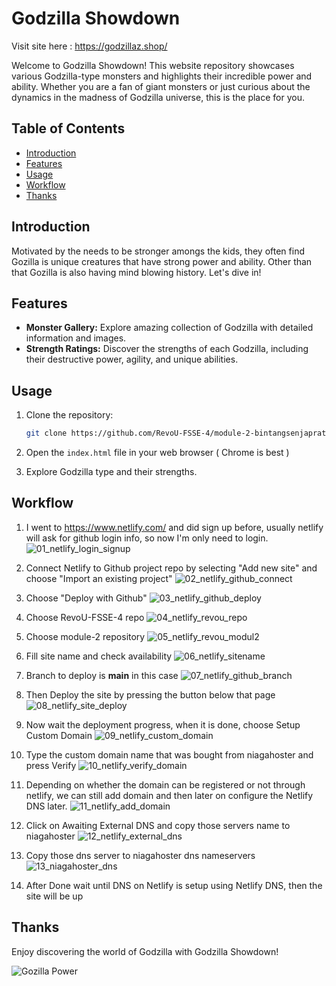 # Godzilla Showdown

Visit site here : https://godzillaz.shop/

Welcome to Godzilla Showdown! This website repository showcases various Godzilla-type monsters and highlights their incredible power and ability. Whether you are a fan of giant monsters or just curious about the dynamics in the madness of Godzilla universe, this is the place for you.

## Table of Contents

- [Introduction](#introduction)
- [Features](#features)
- [Usage](#usage)
- [Workflow](#workflow)
- [Thanks](#thanks)

## Introduction

Motivated by the needs to be stronger amongs the kids, they often find Gozilla is unique creatures that have strong power and ability. Other than that Gozilla is also having mind blowing history. Let's dive in!

## Features

- **Monster Gallery:** Explore amazing collection of Godzilla with detailed information and images.
- **Strength Ratings:** Discover the strengths of each Godzilla, including their destructive power, agility, and unique abilities.

## Usage

1. Clone the repository:

   ```bash
   git clone https://github.com/RevoU-FSSE-4/module-2-bintangsenjapratama.git
   ```

2. Open the `index.html` file in your web browser ( Chrome is best )

3. Explore Godzilla type and their strengths.

## Workflow

1. I went to https://www.netlify.com/ and did sign up before, usually netlify will ask for github login info, so now I'm only need to login.
   ![01_netlify_login_signup](images/01_netlify_login.png)

2. Connect Netlify to Github project repo by selecting "Add new site" and choose "Import an existing project"
   ![02_netlify_github_connect](images/02_netlify_github_connect.png)

3. Choose "Deploy with Github"
   ![03_netlify_github_deploy](images/03_netlify_github_deploy.png)

4. Choose RevoU-FSSE-4 repo
   ![04_netlify_revou_repo](images/04_netlify_revou_repo.png)

5. Choose module-2 repository
   ![05_netlify_revou_modul2](images/05_netlify_revou_modul2.png)

6. Fill site name and check availability
   ![06_netlify_sitename](images/06_netlify_sitename.png)

7. Branch to deploy is **main** in this case
   ![07_netlify_github_branch](images/07_netlify_github_branch.png)

8. Then Deploy the site by pressing the button below that page
   ![08_netlify_site_deploy](images/08_netlify_site_deploy.png)

9. Now wait the deployment progress, when it is done, choose Setup Custom Domain
   ![09_netlify_custom_domain](images/09_netlify_custom_domain.png)

10. Type the custom domain name that was bought from niagahoster and press Verify
    ![10_netlify_verify_domain](images/10_netlify_verify_domain.png)

11. Depending on whether the domain can be registered or not through netlify, we can still add domain and then later on configure the Netlify DNS later.
    ![11_netlify_add_domain](images/11_netlify_add_domain.png)

12. Click on Awaiting External DNS and copy those servers name to niagahoster
    ![12_netlify_external_dns](images/12_netlify_external_dns.png)

13. Copy those dns server to niagahoster dns nameservers
    ![13_niagahoster_dns](images/13_niagahoster_dns.png)

14. After Done wait until DNS on Netlify is setup using Netlify DNS, then the site will be up

## Thanks

Enjoy discovering the world of Godzilla with Godzilla Showdown!

![Gozilla Power](images/godzilla_banner.gif)
